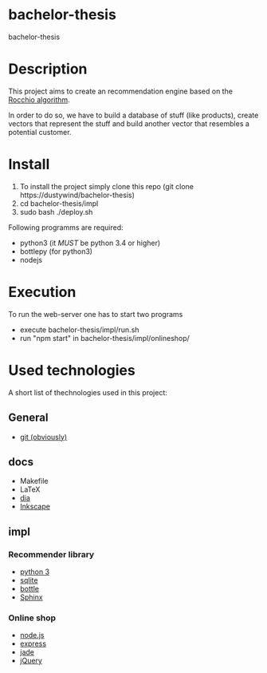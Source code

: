 
# bachelor-thesis
bachelor-thesis

# Description
This project aims to create an recommendation engine based on the [Rocchio algorithm](https://en.wikipedia.org/wiki/Rocchio_algorithm).

In order to do so, we have to build a database of stuff (like products), create vectors that represent the stuff and build another vector that resembles a potential customer.

# Install
1. To install the project simply clone this repo (git clone https://dustywind/bachelor-thesis)
2. cd bachelor-thesis/impl
3. sudo bash ./deploy.sh

Following programms are required:
- python3 (it _MUST_ be python 3.4 or higher)
- bottlepy (for python3)
- nodejs

# Execution
To run the web-server one has to start two programs
- execute bachelor-thesis/impl/run.sh
- run "npm start" in bachelor-thesis/impl/onlineshop/

# Used technologies
A short list of thechnologies used in this project:

## General
- [git (obviously)](https://git-scm.com)

## docs
- Makefile
- LaTeX
- [dia](https://wiki.gnome.org/Apps/Dia/)
- [Inkscape](https://inkscape.org/en/)

## impl

### Recommender library
- [python 3](https://python.org)
- [sqlite](https://sqlite.org)
- [bottle](http://bottlepy.org/docs/dev/index.html)
- [Sphinx](http://sphinx-doc.org)

### Online shop
- [node.js](https://nodejs.org)
- [express](http://expressjs.com)
- [jade](http://jade-lang.com)
- [jQuery](https://jquery.com)

